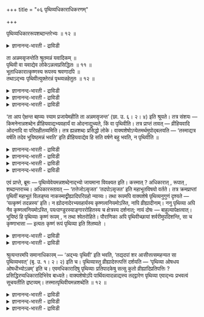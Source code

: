 +++
title = "०६ पृथिव्यधिकाराधिकरणम्"

+++

पृथिव्यधिकाररूपशब्दान्तरेभ्यः ॥ १२ ॥  
<details><summary>ज्ञानानन्द-भारती - द्राविडी</summary>

पिरुदिव्यदिगाररूबसप्तान्दरेप्य: ॥ १२ ॥
</details>

ता अन्नमसृजन्तेति श्रुतमन्नं यवादिकम् ॥  
पृथिवी वा यवाद्येव लोकेऽन्नत्वप्रसिद्धितः ॥ ११ ॥  
भूताधिकारात्कृष्णस्य रूपस्य श्रवणादपि ॥  
तथाऽद्भ्यः पृथिवीत्युक्तेरन्नं पृथ्व्यन्नहेतुतः ॥ १२ ॥  
<details><summary>ज्ञानानन्द-भारती - द्राविडी</summary>

--वैयासिग न्यायमाला
</details>

<details><summary>ज्ञानानन्द-भारती - द्राविडी</summary>

“अदु अऩ्ऩत्तै स्रुष्टित्तदु" ऎऩ्ऱु सॊल्लप् पट्टिरुक्किऱ अऩ्ऩम्, यवम्
मुदलाऩदा? अल्लदु पिरुदिवीया? (यवम् मुदलियदिलेये) उलगत्तिल् अऩ्ऩमॆऩ्ऱ
पिरसित्तियिरुप्पदाल्, यवम् मुदलियदु ताऩ्।
</details>

<details><summary>ज्ञानानन्द-भारती - द्राविडी</summary>

पूदङ्गळैच् चॊल्लिविडुम् पिरगरणमायिरुप्पदालुम्, करुप्पुरूबम्
सॊल्लप्पडुवदालुम्, अप्पडिये "जलत्ति लिरुन्दु पिरुदिवि" ऎऩ्ऱु
वेदवाक्कियमिरुप्पदालुम्, अऩ्ऩम् ऎऩ्बदु पिरुदिवीदाऩ्, अऩ्ऩत्तिऱ्कुक्
कारणमायिरुप्पदाल्।
</details>

‘ता आप ऐक्षन्त बह्व्यः स्याम प्रजायेमहीति ता अन्नमसृजन्त’ (छा. उ. ६।
२। ४) इति श्रूयते। तत्र संशयः — किमनेनान्नशब्देन
व्रीहियवाद्यभ्यवहार्यं वा ओदनाद्युच्यते, किं वा पृथिवीति। तत्र प्राप्तं
तावत् — व्रीहियवादि ओदनादि वा परिग्रहीतव्यमिति। तत्र ह्यन्नशब्दः
प्रसिद्धो लोके। वाक्यशेषोऽप्येतमर्थमुपोद्बलयति — ‘तस्माद्यत्र वर्षति
तदेव भूयिष्ठमन्नं भवति’ इति व्रीहियवाद्येव हि सति वर्षणे बहु भवति, न
पृथिवीति ॥

<details><summary>ज्ञानानन्द-भारती - द्राविडी</summary>

('अवै अऩ्ऩत्तैप् पडैत्तऩ' ऎऩ्ऱ सान्दोक्य सुरुदियिल् अऩ्ऩम् ऎऩ्ऱ पदम्
नॆल्, सादम् मुदलाऩ उणवुप्पॊरुळैक् कुऱिक्किऱदा अल्लदु पिरुदिवियैक्
कुऱिक्किऱदा ऎऩ्ऱु सन्देहम्। लोग पिरसित्तियैक्कॊण्डु अऩ्ऩ पदम् उणवुप्
पॊरुळैत्ताऩ् कुऱिक्किऱदु ऎऩ्ऱु पूर्वबक्षम्। इदऱ्कु अडुत्त वाक्यत्तिल्
'ऎङ्गे मऴै पॆय्गिऱदो अङ्गे अदिगमाग अऩ्ऩम् उण्डागिऱदु' ऎऩ्ऱु मऴैयिऩाल्
उण्डावदागच् चॊल्वदाल् उणवुप्पॊरुळ् ताऩ् अऩ्ऩम्। मऴैयिऩाल् पूमि
उण्डावदिल्लैये ऎऩ्बदु पूर्वबक्षियिऩ् अबिप्पिरायम्।
</details>

<details><summary>ज्ञानानन्द-भारती - द्राविडी</summary>

कीऴे तेजस्, जलम् ऎऩ्ऱ पूदङ्गळैच् चॊल्लियिरुप्पदाल् इन्द सन्दर्प्पत्तिल्
उळ्ळ अऩ्ऩबदम् पिरुदिवि ऎऩ्ऱ पूदत्तैत्ताऩ् कुऱिक्कुम्। पिऩ्ऩाल्
अऩ्ऩत्तिऱ्कुक् करुप्पु निऱम् कूऱियिरुप् पदालुम्, तैत्तिरीय सुरुदियिल्
'जलत्तिलिरुन्दु पिरुदिवि' ऎऩ्ऱु स्पष्टमागवे पिरुदिवियै कूऱियिरुप्पदालुम्
अऩ्ऩबदम् पिरुदिवियैत्ताऩ् कुऱिक्कुम्। जलत्तिलिरुन्दु उण्डावदु
पिरुदिविदाऩ्। पिरुदिवियिलिरुन्दु उण्डाऩ ओ षदिगळिलिरुन्दु अऩ्ऩम्
उण्डागिऱदु। मऴैयिऩाल् अऩ्ऩम् उण्डावदागच् चॊल्वदुम् अऩ्ऩम्
पार्त्तिवमाऩदाल् पिरुदिवि जलत्तिलिरुन्दु उण्डाऩदु ऎऩ्बदैये काट्टुगिऱदु।
आगैयाल् अऩ्ऩ पदम् पिरुदिवियै कुऱिक्किऱदु)।
</details>

<details><summary>ज्ञानानन्द-भारती - द्राविडी</summary>

“अन्द जलम् पलवाग आवेऩ्। उण्डावेऩ्, ऎऩ्ऱु ऎण्णिऱ्ऱु, अदु अऩ्ऩत्तै
स्रुष्टित्तदु” (सान्। VI। २-४) ऎऩ्ऱु सॊल्लप्पडुगिऱदु। अङ्गे इन्द अऩ्ऩम्
ऎऩ्ऱ सप्तत्तिऩाल् नॆय्, यवम् मुदलियदो अल्लदु साप्पिडक्कूडिय सादम्
मुदलियदो सॊल्लप् पडुगिऱदा अल्लदु पिरुदिवीया ऎऩ्ऱु सन्देहम्।
</details>

<details><summary>ज्ञानानन्द-भारती - द्राविडी</summary>

पूर्वबक्षम् : अङ्गे नॆल्, यवम् मुदलियदो सादम् मुदलियदो किरहिक्क
वेण्डियदाय् एऱ्पडुगिऱदु। अवैगळिल् अल्लवा अऩ्ऩम् ऎऩ्ऱ सप्तम् उलगत्तिल्
पिरसित्तमायिरुक्किऱदु; पिऩ्ऩुळ्ळ वाक्कियमुम् इन्द विषयत्तैये
पलप्पडुत्तुगिऱदु। “आगैयाल् ऎङ्गे यॆल्लाम् मऴै पॆय्गिऱदो अङ्गेये एराळमाऩ
अऩ्ऩम् उण्डागिऱदु" ऎऩ्ऱु। नॆल्, यवम् मुदलियदु ताऩे मऴै पॆय्दाल् अदिगमाग
एऱ्पडुगिऱदु? पिरुदिवी अल्लवे?
</details>

एवं प्राप्ते, ब्रूमः — पृथिव्येवेयमन्नशब्देनाद्भ्यो जायमाना विवक्ष्यत
इति। कस्मात् ? अधिकारात् , रूपात् , शब्दान्तराच्च। अधिकारस्तावत् —
‘तत्तेजोऽसृजत’ ‘तदपोऽसृजत’ इति महाभूतविषयो वर्तते। तत्र क्रमप्राप्तां
पृथिवीं महाभूतं विलङ्घ्य नाकस्माद्व्रीह्यादिपरिग्रहो न्याय्यः। तथा
रूपमपि वाक्यशेषे पृथिव्यनुगुणं दृश्यते — ‘यत्कृष्णं तदन्नस्य’ इति। न
ह्योदनादेरभ्यवहार्यस्य कृष्णत्वनियमोऽस्ति, नापि व्रीह्यादीनाम्। ननु
पृथिव्या अपि नैव कृष्णत्वनियमोऽस्ति, पयःपाण्डुरस्याङ्गाररोहितस्य च
क्षेत्रस्य दर्शनात्; नायं दोषः — बाहुल्यापेक्षत्वात्। भूयिष्ठं हि
पृथिव्याः कृष्णं रूपम् , न तथा श्वेतरोहिते। पौराणिका अपि पृथिवीच्छायां
शर्वरीमुपदिशन्ति, सा च कृष्णाभासा — इत्यतः कृष्णं रूपं पृथिव्या इति
श्लिष्यते ।

<details><summary>ज्ञानानन्द-भारती - द्राविडी</summary>

सित्तान्दम् : ऎऩ्ऱु वरुम् पोदु सॊल्गिऱोम्। जलत्तिलिरुन्दु उण्डागिऱ इन्द
पिरुदिविदाऩ् अऩ्ऩम् ऎऩ्ऱ सप्तत्तिऩाल् सॊल्ल विरुम्बप्पडुगिऱदु एऩ्?
अदिगारत्तिऩालुम्, रूबत्तिऩालुम्, वेऱु सप्तङ्ग ळिऩालुम्, अदिगारमो
(पिरगरणमो) "अदु तेजसै स्रुष्टित्तदु”, “अदु जलत्तै स्रुष्टित्तदु” ऎऩ्ऱु
महाबूदङ्गळै विषयमागवुळ्ळदाग इरुक्किऱदु। अङ्गे मुऱैप्पडि वरुगिऱ पिरुदिवी
ऎऩ्ऱ महाबूदत्तै ताण्डिक्कॊण्डु कारणमिल्लामल् नॆल् मुदलियदै
ऎडुत्तुक्कॊळ्वदु नियायमिल्लै। अप्पडिये रूबमुम् पिरुदिविक्कु अऩुगूलमाग
“ऎदु करुप्पो अदु अऩ्ऩत्तैच् चेर्न्ददु” ऎऩ्ऱ वाक्किय सेषत्तिल्
काणप्पडुगिऱदु। साप्पिडक्कूडिय सादम् मुदलियदिऱ्कु करुप्पायिरुक्कुम्
तऩ्मैयिल् नियमम् इल्लै। नॆल् मुदलियवैगळुक्कु इल्लै।
</details>

<details><summary>ज्ञानानन्द-भारती - द्राविडी</summary>

पिरुदिविक्कुम् ताऩ् करुप्पायिरुक्कुम् तऩ्मैयिल्, नियममे इल्लैये,
पाल्बोल् वॆळुप्पागवुम् नॆरुप्पुदणल्बोल् सिवप्पागवुम् पूमि काणप्पडुवदाल्
; इदु तोषमिल्लै। अदिगमायुळ्ळदै अबेक्षित्तुच् चॊल्वदाल्; पिरुदिविक्कु
अदिगमाग करुप्पाऩ रूबमेयि रुक्किऱदु। अव्विदम् अदिगमाग वॆळुप्पुम्,
सिवप्पुम् इल्लै। पौराणिगर्गळुम् इरवै पिरुदिवियिऩ् निऴल् ऎऩ्ऱु
सॊल्गिऱार्गळ् ; अदु करुप्पागत् तोऱ्ऱमुळ्ळदु ऎऩ्बदिऩालुम् पिरुदिवीक्कु
रूबम् करुप्पु ऎऩ्बदु पॊरुन्दुगिऱदु।
</details>

श्रुत्यन्तरमपि समानाधिकारम् — ‘अद्भ्यः पृथिवी’ इति भवति, ‘तद्यदपां शर
आसीत्तत्समहन्यत सा पृथिव्यभवत्’ (बृ. उ. १। २। २) इति च। पृथिव्यास्तु
व्रीह्यादेरुत्पत्तिं दर्शयति — ‘पृथिव्या ओषधय ओषधीभ्योऽन्नम्’ इति च।
एवमधिकारादिषु पृथिव्याः प्रतिपादकेषु सत्सु कुतो व्रीह्यादिप्रतिपत्तिः ?
प्रसिद्धिरप्यधिकारादिभिरेव बाध्यते। वाक्यशेषोऽपि पार्थिवत्वादन्नाद्यस्य
तद्द्वारेण पृथिव्या एवाद्भ्यः प्रभवत्वं सूचयतीति द्रष्टव्यम्।
तस्मात्पृथिवीयमन्नशब्देति ॥ १२ ॥

<details><summary>ज्ञानानन्द-भारती - द्राविडी</summary>

वेऱु सुरुदियिलुळ्ळ समाऩमाऩ पिरगरणमुम् जलत्तिलिरुन्दु पिरुदिवी
ऎऩ्ऱिरुक्किऱदु। “अप्पॊऴुदु जलत्तिल् कट्टियाग ऎदु इरुन्ददो अदु ऒऩ्ऱु
सेर्न्दु कॊण्डदु; अदु पिरुदिवीयाग आयिऱ्ऱु" (पिरुहत् I।२-२) ऎऩ्ऱुम्
“पिरुदिवियिलिरुन्दु ओषदिगळ्। ओषदिगळिलिरुन्दु अऩ्ऩम्” ऎऩ्ऱुम्
पिरुदिवियिलिरुन्दे नॆल् मुदलियदिऩ् उत्पत्तियैक् काट्टुगिऱदु।
</details>

<details><summary>ज्ञानानन्द-भारती - द्राविडी</summary>

इव्विदम् पिरुदिवियै विळक्कुबवैगळाऩ पिरगरणम् मुदलाऩवैगळ् इरुक्कुम्बोदु,
नॆल् मुदलियदु ऎऩ्ऱ अऱिवु ऎप्पडि वरुम्? पिरगरणम् मुदलाऩवैगळिऩालेये लोग
पिरसित्तियुम् पादिक्कप् पट्टुविडुगिऱदु। वाक्किय सेषमुम्गूड, अऩ्ऩम्
मुदलाऩदु पिरुदिवीयिऩ् कार्यमाय् इरुप्पदाल् अवै मूलमाग पिरुदिविक्के
जलत्तिलिरुन्दु उण्डागुम् तऩ्मैयैये काट्टुगिऱदु ऎऩ्ऱु अऱिय वेण्डुम्।
</details>

<details><summary>ज्ञानानन्द-भारती - द्राविडी</summary>

आगैयाल् “अऩ्ऩम्” ऎऩ्ऱ सप्तत्तिऩाल् सॊल्लप्पडुवदु इन्द पिरुदिवी ऎऩ्ऱु।
</details>

